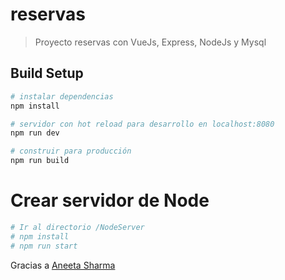 # reservas

> Proyecto reservas con VueJs, Express, NodeJs y Mysql

## Build Setup

``` bash
# instalar dependencias
npm install

# servidor con hot reload para desarrollo en localhost:8080
npm run dev

# construir para producción
npm run build
```

# Crear servidor de Node

``` bash
# Ir al directorio /NodeServer
# npm install
# npm run start
```
Gracias a [Aneeta Sharma](https://medium.com/@anaida07/mevn-stack-application-part-1-3a27b61dcae0)